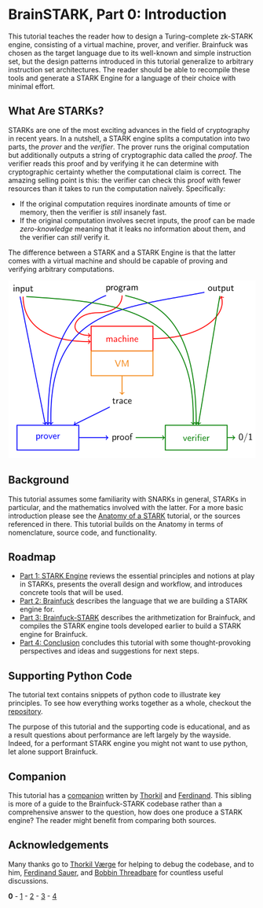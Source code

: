 # BrainSTARK, Part 0: Introduction

This tutorial teaches the reader how to design a Turing-complete zk-STARK engine, consisting of a virtual machine, prover, and verifier. Brainfuck was chosen as the target language due to its well-known and simple instruction set, but the design patterns introduced in this tutorial generalize to arbitrary instruction set architectures. The reader should be able to recompile these tools and generate a STARK Engine for a language of their choice with minimal effort. 

## What Are STARKs?

STARKs are one of the most exciting advances in the field of cryptography in recent years. In a nutshell, a STARK engine splits a computation into two parts, the *prover* and the *verifier*. The prover runs the original computation but additionally outputs a string of cryptographic data called the *proof*. The verifier reads this proof and by verifying it he can determine with cryptographic certainty whether the computational claim is correct. The amazing selling point is this: the verifier can check this proof with fewer resources than it takes to run the computation naïvely. Specifically:
 - If the original computation requires inordinate amounts of time or memory, then the verifier is *still* insanely fast. 
 - If the original computation involves secret inputs, the proof can be made *zero-knowledge* meaning that it leaks no information about them, and the verifier can *still* verify it.

The difference between a STARK and a STARK Engine is that the latter comes with a virtual machine and should be capable of proving and verifying arbitrary computations.

 ![STARK engine diagram](graphics/stark-engine-overview.svg)

## Background

This tutorial assumes some familiarity with SNARKs in general, STARKs in particular, and the mathematics involved with the latter. For a more basic introduction please see the [Anatomy of a STARK](https://aszepieniec.github.io/stark-anatomy/) tutorial, or the sources referenced in there. This tutorial builds on the Anatomy in terms of nomenclature, source code, and functionality.

## Roadmap

 - [Part 1: STARK Engine](engine) reviews the essential principles and notions at play in STARKs, presents the overall design and workflow, and introduces concrete tools that will be used.
 - [Part 2: Brainfuck](brainfuck) describes the language that we are building a STARK engine for.
 - [Part 3: Brainfuck-STARK](brainfuck-stark) describes the arithmetization for Brainfuck, and compiles the STARK engine tools developed earlier to build a STARK engine for Brainfuck.
 - [Part 4: Conclusion](conclusion) concludes this tutorial with some thought-provoking perspectives and ideas and suggestions for next steps. 

## Supporting Python Code

The tutorial text contains snippets of python code to illustrate key principles. To see how everything works together as a whole, checkout the [repository](https://github.com/aszepieniec/stark-brainfuck/).

The purpose of this tutorial and the supporting code is educational, and as a result questions about performance are left largely by the wayside. Indeed, for a performant STARK engine you might not want to use python, let alone support Brainfuck.

## Companion

This tutorial has a [companion](https://neptune.cash/learn/brainfuck-tutorial/) written by [Thorkil](https://github.com/Sword-Smith) and [Ferdinand](https://github.com/jan-ferdinand). This sibling is more of a guide to the Brainfuck-STARK codebase rather than a comprehensive answer to the question, how does one produce a STARK engine? The reader might benefit from comparing both sources.

## Acknowledgements

Many thanks go to [Thorkil Værge](https://github.com/Sword-Smith) for helping to debug the codebase, and to him, [Ferdinand Sauer](https://github.com/jan-ferdinand), and [Bobbin Threadbare](https://github.com/bobbinth) for countless useful discussions.

**0** - [1](engine) - [2](brainfuck) - [3](arithmetization) - [4](next)
